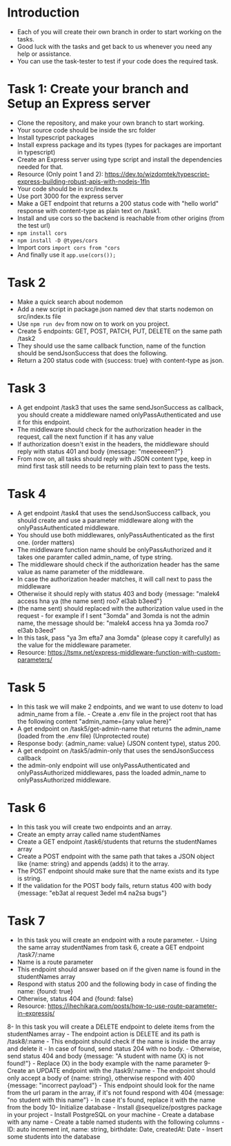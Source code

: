 # Introduction

- Each of you will create their own branch in order to start working on the tasks.
- Good luck with the tasks and get back to us whenever you need any help or assistance.
- You can use the task-tester to test if your code does the required task.

# Task 1: Create your branch and Setup an Express server

- Clone the repository, and make your own branch to start working.
- Your source code should be inside the src folder
- Install typescript packages
- Install express package and its types (types for packages are important in typescript)
- Create an Express server using type script and install the dependencies needed for that.
- Resource (Only point 1 and 2): https://dev.to/wizdomtek/typescript-express-building-robust-apis-with-nodejs-1fln
- Your code should be in src/index.ts
- Use port 3000 for the express server
- Make a GET endpoint that returns a 200 status code with "hello world" response with content-type as plain text on /task1.
- Install and use cors so the backend is reachable from other origins (from the test url)
- `npm install cors`
- `npm install -D @types/cors`
- Import cors `import cors from "cors`
- And finally use it `app.use(cors());`

# Task 2

- Make a quick search about nodemon
- Add a new script in package.json named dev that starts nodemon on src/index.ts file
- Use `npm run dev` from now on to work on you project.
- Create 5 endpoints: GET, POST, PATCH, PUT, DELETE on the same path /task2
- They should use the same callback function, name of the function should be sendJsonSuccess that does the following.
- Return a 200 status code with {success: true} with content-type as json.

# Task 3

- A get endpoint /task3 that uses the same sendJsonSuccess as callback, you should create a middleware named onlyPassAuthenticated and use it for this endpoint.
- The middleware should check for the authorization header in the request, call the next function if it has any value
- If authorization doesn't exist in the headers, the middleware should reply with status 401 and body {message: "meeeeeeen?"}
- From now on, all tasks should reply with JSON content type, keep in mind first task still needs to be returning plain text to pass the tests.

# Task 4

- A get endpoint /task4 that uses the sendJsonSuccess callback, you should create and use a parameter middleware along with the onlyPassAuthenticated middleware.
- You should use both middlewares, onlyPassAuthenticated as the first one. (order matters)
- The middleware function name should be onlyPassAuthorized and it takes one paramter called admin_name, of type string.
- The middleware should check if the authorization header has the same value as name parameter of the middleware.
- In case the authorization header matches, it will call next to pass the middleware
- Otherwise it should reply with status 403 and body {message: "malek4 access hna ya (the name sent) roo7 el3ab b3eed"}
- (the name sent) should replaced with the authorization value used in the request - for example if I sent "3omda" and 3omda is not the admin name, the message should be: "malek4 access hna ya 3omda roo7 el3ab b3eed"
- In this task, pass "ya 3m efta7 ana 3omda" (please copy it carefully) as the value for the middleware parameter.
- Resource: https://tsmx.net/express-middleware-function-with-custom-parameters/

# Task 5

- In this task we will make 2 endpoints, and we want to use dotenv to load admin_name from a file. - Create a .env file in the project root that has the following content "admin_name={any value here}"
- A get endpoint on /task5/get-admin-name that returns the admin_name (loaded from the .env file) (Unprotected route)
- Response body: {admin_name: value} (JSON content type), status 200.
- A get endpoint on /task5/admin-only that uses the sendJsonSuccess callback
- the admin-only endpoint will use onlyPassAuthenticated and onlyPassAuthorized middlewares, pass the loaded admin_name to onlyPassAuthorized middleware.

# Task 6

- In this task you will create two endpoints and an array.
- Create an empty array called name studentNames
- Create a GET endpoint /task6/students that returns the studentNames array
- Create a POST endpoint with the same path that takes a JSON object like {name: string} and appends (adds) it to the array.
- The POST endpoint should make sure that the name exists and its type is string.
- If the validation for the POST body fails, return status 400 with body {message: "eb3at al request 3edel m4 na2sa bugs"}

# Task 7

- In this task you will create an endpoint with a route parameter. - Using the same array studentNames from task 6, create a GET endpoint /task7/:name
- Name is a route parameter
- This endpoint should answer based on if the given name is found in the studentNames array
- Respond with status 200 and the following body in case of finding the name: {found: true}
- Otherwise, status 404 and {found: false}
- Resource: https://ihechikara.com/posts/how-to-use-route-parameter-in-expressjs/

8- In this task you will create a DELETE endpoint to delete items from the studentNames array - The endpoint action is DELETE and its path is /task8/:name - This endpoint should check if the name is inside the array and delete it - In case of found, send status 204 with no body. - Otherwise, send status 404 and body {message: "A student with name (X) is not found!"} - Replace (X) in the body example with the name parameter
9- Create an UPDATE endpoint with the /task9/:name - The endpoint should only accept a body of {name: string}, otherwise respond with 400 {message: "incorrect payload"} - This endpoint should look for the name from the url param in the array, if it's not found respond with 404 {message: "no student with this name"} - In case it's found, replace it with the name from the body
10- Initialize database - Install @sequelize/postgres package in your project - Install PostgreSQL on your machine - Create a database with any name - Create a table named students with the following columns - ID: auto increment int, name: string, birthdate: Date, createdAt: Date - Insert some students into the database
